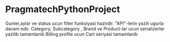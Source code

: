 # PragmatechPythonProject

Gunler,aylar ve status ucun filter funksiyasi hazirdir.
"API"-lerin yazili ugurla davam edir.
Category, Subcategory , Brand ve Product-lar ucun serializerler yazilib tamamlanib
Billing profile ucun Cart seriyasi tamamlanib
